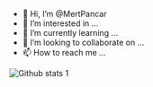 - 👋 Hi, I’m @MertPancar
- 👀 I’m interested in ...
- 🌱 I’m currently learning ...
- 💞️ I’m looking to collaborate on ...
- 📫 How to reach me ...

<!---
MertPancar/MertPancar is a ✨ special ✨ repository because its `README.md` (this file) appears on your GitHub profile.
You can click the Preview link to take a look at your changes.
--->
![Github stats 1](https://github-readme-stats.vercel.app/api?username=mustafakoca99&show_icons=true&theme=gradient)

